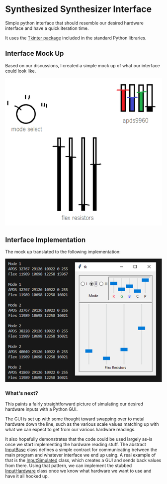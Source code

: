 # Synthesized Synthesizer Interface

Simple python interface that should resemble our desired hardware interface and have a quick iteration time.

It uses the [Tkinter package](https://docs.python.org/3/library/tkinter.html) included in the standard Python libraries.

## Interface Mock Up

Based on our discussions, I created a simple mock up of what our interface could look like.

![mock interface](./images/interfaceMock.png)

## Interface Implementation

The mock up translated to the following implementation:

![implemented interface](./images/interfaceImplemented-2-11.png)

### What's next?

This paints a fairly straightforward picture of simulating our desired hardware inputs with a Python GUI.

The GUI is set up with some thought toward swapping over to metal hardware down the line, such as the various scale values matching up with what we can expect to get from our various hardware readings.

It also hopefully demonstrates that the code could be used largely as-is once we start implementing the hardware reading stuff. The abstract [InputBase](./package/inputs/input_base.py) class defines a simple contract for communicating between the main program and whatever interface we end up using. A real example of that is the [InputSimulated](./package/inputs/input_simulated.py) class, which creates a GUI and sends back values from there. Using that pattern, we can implement the stubbed [InputHardware](./package/inputs/input_hardware.py) class once we know what hardware we want to use and have it all hooked up.
